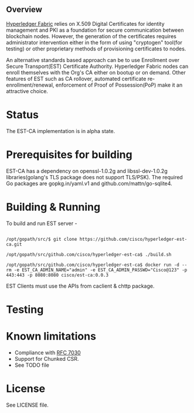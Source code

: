 ## Overview

[Hyperledger Fabric](https://github.com/hyperledger/fabric) relies on X.509 Digital Certificates for identity management and PKI as a foundation for secure communication between blockchain nodes. However, the generation of the certificates requires administrator intervention either in the form of using "cryptogen" tool(for testing) or other proprietary methods of provisioning certificates to nodes.

An alternative standards based approach can be to use Enrollment over Secure Transport(EST) Certificate Authority. Hyperledger Fabric nodes can enroll themselves with the Org's CA either on bootup or on demand. Other features of EST such as CA rollover, automated certificate re-enrollment/renewal, enforcement of Proof of Possession(PoP) make it an attractive choice.

# Status

The EST-CA implementation is in alpha state.

# Prerequisites for building

EST-CA has a dependency on openssl-1.0.2g and libssl-dev-1.0.2g libraries(golang's TLS package does not support TLS/PSK). The required Go packages are gopkg.in/yaml.v1 and github.com/mattn/go-sqlite4.

# Building & Running

To build and run EST server -

```/opt/gopath/src/$ export GOPATH=/opt/gopath/

/opt/gopath/src/$ git clone https://github.com/cisco/hyperledger-est-ca.git

/opt/gopath/src/github.com/cisco/hyperledger-est-ca$ ./build.sh

/opt/gopath/src/github.com/cisco/hyperledger-est-ca$ docker run -d --rm -e EST_CA_ADMIN_NAME="admin" -e EST_CA_ADMIN_PASSWD="Cisco@123" -p 443:443 -p 8080:8080 cisco/est-ca:0.0.3
```

EST Clients must use the APIs from caclient & chttp package.

# Testing

# Known limitations

* Compliance with [RFC 7030](https://tools.ietf.org/html/rfc7030)
* Support for Chunked CSR.
* See TODO file

# License

See LICENSE file.

